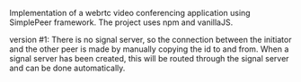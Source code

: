 Implementation of a webrtc video conferencing application using SimplePeer framework. The project uses npm and vanillaJS.

version #1: There is no signal server, so the connection between the initiator and the other peer is made by manually copying the id to and from. 
When a signal server has been created, this will be routed through the signal server and can be done automatically.
